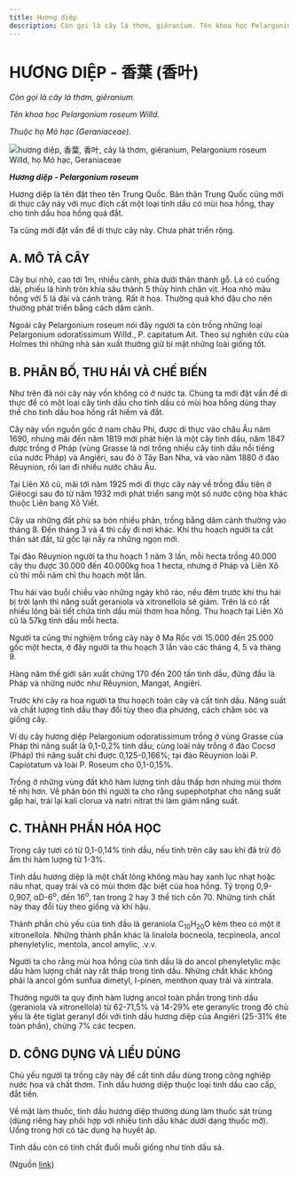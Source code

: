 ```yaml
---
title: Hương diệp
description: Còn gọi là cây lá thơm, giêranium. Tên khoa học Pelargonium roseum Willd. Thuộc họ Mỏ hạc (Geraniaceae). Hương diệp là tên đặt theo tên Trung Quốc. Bản thân Trung Quốc cũng mới di thực cây này với mục đích cất một loại tinh dầu có mùi hoa hồng, thay cho tinh dầu hoa hồng quá đắt. Ta cũng mới đặt vấn đề di thực cây này. Chưa phát triển rộng.
---
```

# HƯƠNG DIỆP - 香葉 (香叶)

*Còn gọi là cây lá thơm, giêranium.*

*Tên khoa học Pelargonium roseum Willd.*

*Thuộc họ Mỏ hạc (Geraniaceae).*

![hương diệp, 香葉, 香叶, cây lá thơm, giêranium, Pelargonium roseum Willd, họ Mỏ hạc, Geraniaceae](/imgs/do-tat-loi/ctvvtvn/huong-diep.jpg)

***Hương diệp - Pelargonium roseum***

Hương diệp là tên đặt theo tên Trung Quốc. Bản thân Trung Quốc cũng mới di thực cây này với mục đích cất một loại tinh dầu có mùi hoa hồng, thay cho tinh dầu hoa hồng quá đắt.

Ta cũng mới đặt vấn đề di thực cây này. Chưa phát triển rộng.

## A. MÔ TẢ CÂY

Cây bụi nhỏ, cao tới 1m, nhiều cành, phía dưới thân thành gỗ. Lá có cuống dài, phiếu lá hình tròn khía sâu thành 5 thùy hình chân vịt. Hoa nhỏ màu hồng với 5 lá đài và cánh tràng. Rất ít hoa. Thường quả khó đậu cho nên thường phát triển bằng cách dâm cành.

Ngoài cây Pelargonium roseum nói đây người ta còn trồng những loại Pelargonium odoratissimum Willd., P. capitatum Ait. Theo sự nghiên cứu của Holmes thì những nhà sản xuất thường giữ bí mật những loài giống tốt.

## B. PHÂN BỐ, THU HÁI VÀ CHẾ BIẾN

Như trên đã nói cây này vốn không có ở nước ta. Chúng ta mới đặt vấn đề di thực để có một loại cây tinh dầu cho tinh dầu có mùi hoa hồng dùng thay thế cho tinh dầu hoa hồng rất hiếm và đắt.

Cây này vốn nguồn gốc ở nam châu Phi, được di thực vào châu Âu năm 1690, nhưng mãi đến năm 1819 mới phát hiện là một cây tinh dầu, năm 1847 được trồng ở Pháp (vùng Grasse là nơi trồng nhiều cây tinh dầu nổi tiếng của nước Pháp) và Angiêri, sau đó ở Tây Ban Nha, và vào năm 1880 ở đảo Rêuynion, rồi lan đi nhiều nước châu Âu.

Tại Liên Xô cũ, mãi tới năm 1925 mới đi thực cây này về trồng đầu tiên ở Giêocgi sau đó từ năm 1932 mới phát triển sang một số nước cộng hòa khác thuộc Liên bang Xô Viết.

Cây ưa những đất phù sa bón nhiều phân, trồng bằng dâm cành thường vào tháng 8. Đến tháng 3 và 4 thì cấy đi nơi khác. Khi thu hoạch người ta cắt thân sát đất, từ gốc lại nẩy ra những ngọn mới.

Tại đảo Rêuynion người ta thu hoạch 1 năm 3 lần, mỗi hecta trồng 40.000 cây thu được 30.000 đến 40.000kg hoa 1 hecta, nhưng ở Pháp và Liên Xô cũ thì mỗi năm chỉ thu hoạch một lần.

Thu hái vào buổi chiều vào những ngày khô ráo, nếu đêm trước khi thu hái bị trời lạnh thì năng suất geraniola và xitronellola sẽ giảm. Trên lá có rất nhiều lông bài tiết chứa tinh dầu mùi thơm hoa hồng. Thu hoạch tại Liên Xô cũ là 57kg tinh dầu mỗi hecta.

Người ta cũng thí nghiệm trồng cây này ở Ma Rốc với 15.000 đến 25.000 gốc một hecta, ở đây người ta thu hoạch 3 lần vào các tháng 4, 5 và tháng 9.

Hàng năm thế giới sản xuất chừng 170 đến 200 tấn tinh dầu, đứng đầu là Pháp và những nước như Rêuynion, Mangat, Angiêri.

Trước khi cây ra hoa người ta thu hoạch toàn cây và cất tinh dầu. Năng suất và chất lượng tinh dầu thay đổi tùy theo địa phương, cách chăm sóc và giống cây.

Ví dụ cây hương diệp Pelargonium odoratissimum trồng ở vùng Grasse của Pháp thì năng suất là 0,1-0,2% tinh dầu; cùng loài này trồng ở đảo Cocsơ (Pháp) thì năng suất chỉ được 0,125-0,166%; tại đảo Rêuynion loài P. Capiotatum và loài P. Roseum cho 0,1-0,15%.

Trồng ở những vùng đất khô hàm lượng tinh dầu thấp hơn nhưng mùi thơm tế nhị hơn. Về phân bón thì người ta cho rằng supephotphat cho năng suất gấp hai, trái lại kali clorua và natri nitrat thì làm giảm năng suất.

## C. THÀNH PHẦN HÓA HỌC

Trong cây tươi có từ 0,1-0,14% tinh dầu, nếu tính trên cây sau khi đã trừ độ ẩm thì hàm lượng từ 1-3%.

Tinh dầu hương diệp là một chất lỏng không màu hay xanh lục nhạt hoặc nâu nhạt, quay trái và có mùi thơm đặc biệt của hoa hồng. Tỷ trọng 0,9-0,907, αD-6<sup>o</sup>, đến 16<sup>o</sup>, tan trong 2 hay 3 thể tích cồn 70. Những tính chất này thay đổi tùy theo giống và khí hậu.

Thành phần chủ yếu của tinh dầu là geraniola C<sub>10</sub>H<sub>20</sub>O kèm theo có một ít xitronellola. Những thành phần khác là linalola bocneola, tecpineola, ancol phenyletylic, mentola, ancol amylic, .v.v.

Người ta cho rằng mùi hoa hồng của tinh dầu là do ancol phenyletylic mặc dầu hàm lượng chất này rất thấp trong tinh dầu. Những chất khác không phải là ancol gồm sunfua dimetyl, I-pinen, menthon quay trái và xintrala.

Thường người ta quy định hàm lượng ancol toàn phần trong tinh dầu (geraniola và xitronellola) từ 62-71,5% và 14-29% ete geranylic trong đó chủ yếu là ête tiglat geranyl đối với tinh dầu hương diệp của Angiêri (25-31% ête toàn phần), chừng 7% các tecpen.

## D. CÔNG DỤNG VÀ LIỀU DÙNG

Chủ yếu người ta trồng cây này để cất tinh dầu dùng trong công nghiệp nước hoa và chất thơm. Tinh dầu hương diệp thuộc loại tinh dầu cao cấp, đắt tiền.

Về mặt làm thuốc, tinh dầu hương diệp thường dùng làm thuốc sát trùng (dùng riêng hay phối hợp với nhiều tinh dầu khác dưới dạng thuốc mỡ). Uống trong hơi có tác dụng hạ huyết áp.

Tinh dầu còn có tính chất đuổi muỗi giống như tinh dầu sả.

(Nguồn <a href="http://www.thuocvuonnha.com/nhung-cay-thuoc-va-vi-thuoc-viet-nam/ket-qua-tra-cuu/huong-diep" target="_blank">link</a>)
